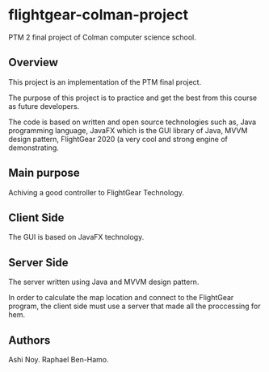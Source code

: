 # flightgear-colman-project
PTM 2 final project of Colman computer science school. 

## Overview
This project is an implementation of the PTM final project.

The purpose of this project is to practice and get the best from this course as future developers.

The code is based on written and open source technologies such as, Java programming language, JavaFX which is the GUI library of Java, MVVM design pattern, FlightGear 2020 (a very cool and strong engine of demonstrating.

## Main purpose
Achiving a good controller to FlightGear Technology.

## Client Side
The GUI is based on JavaFX technology.

## Server Side
The server written using Java and MVVM design pattern.

In order to calculate the map location and connect to the FlightGear program, the client side must use a server that made all the proccessing for hem.

## Authors
Ashi Noy.
Raphael Ben-Hamo.
